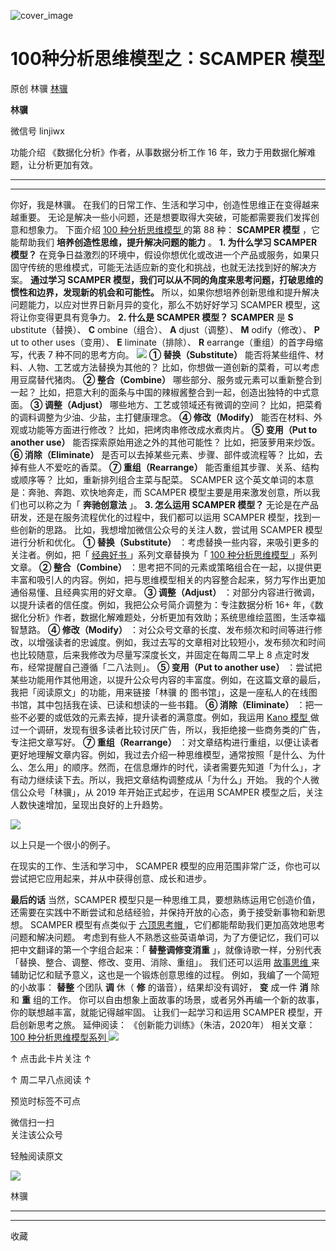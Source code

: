 ![cover_image](https://mmbiz.qpic.cn/mmbiz_jpg/giaycic3UNwo13lJU5hPN6N8LiaBm03ibafTNwZOhJ2htGxtsJ073ZHVKRTF582GLRpRReMzmV6OrjPTWWkvg40hyw/0?wx_fmt=jpeg)

#  100种分析思维模型之：SCAMPER 模型

原创  林骥  [ 林骥 ](javascript:void\(0\);)

**林骥**

微信号  linjiwx

功能介绍  《数据化分析》作者，从事数据分析工作 16 年，致力于用数据化解难题，让分析更加有效。

__ __

__ _ _ _ _

你好，我是林骥。  在我们的日常工作、生活和学习中，创造性思维正在变得越来越重要。
无论是解决一些小问题，还是想要取得大突破，可能都需要我们发挥创意和想象力。  下面介绍  [ 100 种分析思维模型
](https://mp.weixin.qq.com/mp/appmsgalbum?__biz=MzA4ODE2OTIxMw==&action=getalbum&album_id=1701638273011351554#wechat_redirect)
的第 88 种： **SCAMPER 模型** ，它能帮助我们 **培养创造性思维，提升解决问题的能力** 。  **1\. 为什么学习 SCAMPER
模型？** 在竞争日益激烈的环境中，假设你想优化或改进一个产品或服务，如果只固守传统的思维模式，可能无法适应新的变化和挑战，也就无法找到好的解决方案。
**通过学习 SCAMPER 模型，我们可以从不同的角度来思考问题，打破思维的惯性和边界，发现新的机会和可能性。**
所以，如果你想培养创新思维和提升解决问题能力，以应对世界日新月异的变化，那么不妨好好学习 SCAMPER 模型，这将让你变得更具有竞争力。  **2\.
什么是 SCAMPER 模型？** **SCAMPER** 是 **S** ubstitute（替换）、 **C** ombine（组合）、 **A**
djust（调整）、 **M** odify（修改）、 **P** ut to other uses（变用）、 **E** liminate（排除）、
**R** earrange（重组）的首字母缩写，代表 7 种不同的思考方向。
![](https://mmbiz.qpic.cn/mmbiz_png/giaycic3UNwo13lJU5hPN6N8LiaBm03ibafT2mlnd4MX8ViaHsib7SnebLKZibMOLa6NPhl4giaWMDZ4KoVzYBaREJz0Tg/640?wx_fmt=png)
**① 替换（Substitute）** 能否将某些组件、材料、人物、工艺或方法替换为其他的？  比如，你想做一道创新的菜肴，可以考虑用豆腐替代猪肉。
**② 整合（Combine）** 哪些部分、服务或元素可以重新整合到一起？  比如，把意大利的面条与中国的辣椒酱整合到一起，创造出独特的中式意面。
**③ 调整（Adjust）** 哪些地方、工艺或领域还有微调的空间？  比如，把菜肴的调料调整为少油、少盐，主打健康理念。  **④
修改（Modify）** 能否在材料、外观或功能等方面进行修改？  比如，把烤肉串修改成水煮肉片。  **⑤ 变用（Put to another
use）** 能否探索原始用途之外的其他可能性？  比如，把菠萝用来炒饭。  **⑥ 消除（Eliminate）**
是否可以去掉某些元素、步骤、部件或流程等？  比如，去掉有些人不爱吃的香菜。  **⑦ 重组（Rearrange）** 能否重组其步骤、关系、结构或顺序等？
比如，重新排列组合主菜与配菜。  SCAMPER 这个英文单词的本意是：奔驰、奔跑、欢快地奔走，而 SCAMPER
模型主要是用来激发创意，所以我们也可以称之为「 **奔驰创意法** 」。  **3\. 怎么运用 SCAMPER 模型？**
无论是在产品研发，还是在服务流程优化的过程中，我们都可以运用 SCAMPER 模型，找到一些创新的思路。  比如，我想增加微信公众号的关注人数，尝试用
SCAMPER 模型进行分析和优化。  **① 替换（Substitute）** ：考虑替换一些内容，来吸引更多的关注者。例如，把「  [ 经典好书
](https://mp.weixin.qq.com/mp/appmsgalbum?__biz=MzA4ODE2OTIxMw==&action=getalbum&album_id=1362933100166332417&scene=126&sessionid=1068920805&uin=&key=&devicetype=Windows+11+x64&version=6309091b&lang=zh_CN&ascene=0)
」系列文章替换为「  [ 100 种分析思维模型
](https://mp.weixin.qq.com/mp/appmsgalbum?__biz=MzA4ODE2OTIxMw==&action=getalbum&album_id=1701638273011351554&scene=126&sessionid=1068920805&uin=&key=&devicetype=Windows+11+x64&version=6309091b&lang=zh_CN&ascene=0)
」系列文章。  **② 整合（Combine）**
：思考把不同的元素或策略组合在一起，以提供更丰富和吸引人的内容。例如，把与思维模型相关的内容整合起来，努力写作出更加通俗易懂、且经典实用的好文章。  **③
调整（Adjust）** ：对部分内容进行微调，以提升读者的信任度。例如，我把公众号简介调整为：专注数据分析 16+
年，《数据化分析》作者，数据化解难题处，分析更加有效助；系统思维绘蓝图，生活幸福智慧路。  **④ 修改（Modify）**
：对公众号文章的长度、发布频次和时间等进行修改，以增强读者的忠诚度。例如，我过去写的文章相对比较短小，发布频次和时间也比较随意，后来我修改为尽量写深度长文，并固定在每周二早上
8 点定时发布，经常提醒自己遵循「二八法则」。  **⑤ 变用（Put to another use）**
：尝试把某些功能用作其他用途，以提升公众号内容的丰富度。例如，在这篇文章的最后，我把「阅读原文」的功能，用来链接「林骥  的
图书馆」，这是一座私人的在线图书馆，其中包括我在读、已读和想读的一些书籍。  **⑥ 消除（Eliminate）**
：把一些不必要的或低效的元素去掉，提升读者的满意度。例如，我运用  [ Kano 模型
](https://mp.weixin.qq.com/s?__biz=MzA4ODE2OTIxMw==&mid=2653478304&idx=1&sn=45e14663d032ae66f270feb3ba05efc8&scene=21#wechat_redirect)
做过一个调研，发现有很多读者比较讨厌广告，所以，我拒绝接一些商务类的广告，专注把文章写好。  **⑦ 重组（Rearrange）**
：对文章结构进行重组，以便让读者更好地理解文章内容。例如，我过去介绍一种思维模型，通常按照「是什么、为什么、怎么用」的顺序。然而，在信息爆炸的时代，读者需要先知道「为什么」，才有动力继续读下去。所以，我把文章结构调整成从「为什么」开始。
我的个人微信公众号「林骥」，从 2019 年开始正式起步，在运用 SCAMPER 模型之后，关注人数快速增加，呈现出良好的上升趋势。

![](https://mmbiz.qpic.cn/mmbiz_png/giaycic3UNwo13lJU5hPN6N8LiaBm03ibafTYdUib9GGOKDfpHCYGuW5lHyghuAzD3XvsRGCQRQzC5l0cjdhnftDISg/640?wx_fmt=png)

以上只是一个很小的例子。

在现实的工作、生活和学习中， SCAMPER 模型的应用范围非常广泛，你也可以尝试把它应用起来，并从中获得创意、成长和进步。

**最后的话** 当然，SCAMPER
模型只是一种思维工具，要想熟练运用它创造价值，还需要在实践中不断尝试和总结经验，并保持开放的心态，勇于接受新事物和新思想。  SCAMPER 模型有点类似于
[ 六顶思考帽
](https://mp.weixin.qq.com/s?__biz=MzA4ODE2OTIxMw==&mid=2653481335&idx=1&sn=349ec38498e24336fd446a6d543c7b9e&scene=21#wechat_redirect)
，它们都能帮助我们更加高效地思考问题和解决问题。  考虑到有些人不熟悉这些英语单词，为了方便记忆，我们可以把中文翻译的第一个字组合起来：「
**替整调修变消重** 」，就像诗歌一样，分别代表「替换、整合、调整、修改、变用、消除、重组」。  我们还可以运用  [ 故事思维
](https://mp.weixin.qq.com/s?__biz=MzA4ODE2OTIxMw==&mid=2653481850&idx=1&sn=fc4653c8a6b298a34a8d2f3b142860e5&scene=21#wechat_redirect)
来辅助记忆和赋予意义，这也是一个锻炼创意思维的过程。  例如，我编了一个简短的小故事： **替整** 个团队 **调** 休（ **修**
的谐音），结果却没有调好， **变** 成一件 **消** 除和 **重** 组的工作。
你可以自由想象上面故事的场景，或者另外再编一个新的故事，你的联想越丰富，就能记得越牢固。  让我们一起学习和运用 SCAMPER 模型，开启创新思考之旅。
延伸阅读：  《创新能力训练》（朱洁，2020年）  相关文章：  [ 100 种分析思维模型系列
](https://mp.weixin.qq.com/mp/appmsgalbum?__biz=MzA4ODE2OTIxMw==&action=getalbum&album_id=1701638273011351554#wechat_redirect)
[
](https://mp.weixin.qq.com/mp/appmsgalbum?__biz=MzA4ODE2OTIxMw==&action=getalbum&album_id=1701638273011351554#wechat_redirect)
[
](https://mp.weixin.qq.com/mp/appmsgalbum?__biz=MzA4ODE2OTIxMw==&action=getalbum&album_id=1701638273011351554#wechat_redirect)
![](https://mmbiz.qpic.cn/mmbiz_png/giaycic3UNwo2wnePy2w2NuLaicpGiaDsyibMzKibAicuvMt5K2AZoueWhlL9e14F1gzlQN3FDlm8nlHwj2VA1ZMjwo1Q/640?wx_fmt=png)

↑ 点击此卡片关注 ↑

↑  周二早八点阅读  ↑

预览时标签不可点

微信扫一扫  
关注该公众号



轻触阅读原文

![](http://mmbiz.qpic.cn/mmbiz_png/giaycic3UNwo3rBmMJ1emiaHxRCj3Om1wuZZCsgHvFSR3sVQrPsicIlRiaGUicJD8KCZibrmu0FzGBc6aBzfBz3HLIeDA/0?wx_fmt=png)

林骥







****



****



  收藏

